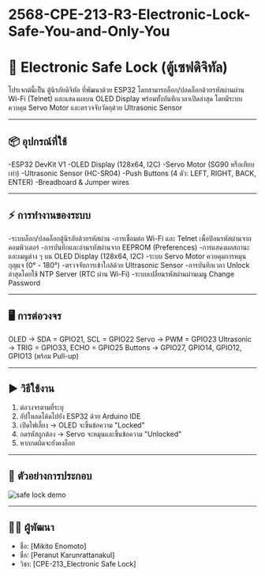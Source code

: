 # 2568-CPE-213-R3-Electronic-Lock-Safe-You-and-Only-You
# 🔐 Electronic Safe Lock (ตู้เซฟดิจิทัล)

โปรเจกต์นี้เป็น ตู้นิรภัยดิจิทัล ที่พัฒนาด้วย ESP32 โดยสามารถล็อก/ปลดล็อกด้วยรหัสผ่านผ่าน Wi-Fi (Telnet) และแสดงผลบน OLED Display พร้อมทั้งบันทึกเวลาเปิดล่าสุด โดยมีระบบควบคุม Servo Motor และตรวจจับวัตถุด้วย Ultrasonic Sensor

---

## 📦 อุปกรณ์ที่ใช้
-ESP32 DevKit V1
-OLED Display (128x64, I2C)
-Servo Motor (SG90 หรือเทียบเท่า)
-Ultrasonic Sensor (HC-SR04)
-Push Buttons (4 ตัว: LEFT, RIGHT, BACK, ENTER)
-Breadboard & Jumper wires

---

## ⚡ การทำงานของระบบ
 -ระบบล็อก/ปลดล็อกตู้นิรภัยด้วยรหัสผ่าน
 -การเชื่อมต่อ Wi-Fi และ Telnet เพื่อป้อนรหัสผ่านจากคอมพิวเตอร์
 -การบันทึกและอ่านรหัสผ่านจาก EEPROM (Preferences)
 -การแสดงผลสถานะและเมนูต่าง ๆ บน OLED Display (128x64, I2C)
 -ระบบ Servo Motor ควบคุมการหมุนกุญแจ (0° - 180°)
 -ตรวจจับการเข้าใกล้ด้วย Ultrasonic Sensor
 -การบันทึกเวลา Unlock ล่าสุดโดยใช้ NTP Server (RTC ผ่าน Wi-Fi)
 -ระบบเปลี่ยนรหัสผ่านผ่านเมนู Change Password

---

## 🖥️ การต่อวงจร

OLED → SDA = GPIO21, SCL = GPIO22
Servo → PWM = GPIO23
Ultrasonic → TRIG = GPIO33, ECHO = GPIO25
Buttons → GPIO27, GPIO14, GPIO12, GPIO13 (พร้อม Pull-up)

---

## ▶️ วิธีใช้งาน
1. ต่อวงจรตามที่ระบุ
2. อัปโหลดโค้ดไปยัง ESP32 ด้วย Arduino IDE
3. เปิดไฟเลี้ยง → OLED จะขึ้นข้อความ "Locked"
4. กดรหัสถูกต้อง → Servo จะหมุนและขึ้นข้อความ "Unlocked"
5. หากกดผิดจะยังคงล็อก

---

## 📸 ตัวอย่างการประกอบ
![safe lock demo](./images/safe_lock_demo.png)

---

## 👨‍💻 ผู้พัฒนา
- ชื่อ: [Mikito Enomoto]
- ชื่อ: [Peranut Karunrattanakul]
- วิชา: [CPE-213_Electronic Safe Lock]

